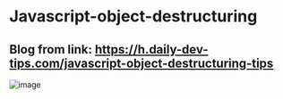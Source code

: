# Javascript-object-destructuring
## Blog from link: https://h.daily-dev-tips.com/javascript-object-destructuring-tips
![image](https://user-images.githubusercontent.com/99172799/181065622-e432d367-9d71-4735-86cb-653149f93e9f.png)
